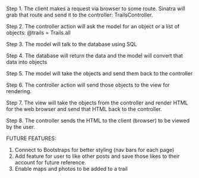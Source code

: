 Step 1. The client makes a request via browser to some route. Sinatra will grab that route and send it to the controller: TrailsController.

Step 2. The controller action will ask the model for an object or a list of objects: @trails = Trails.all

Step 3. The model will talk to the database using SQL

Step 4. The database will return the data and the model will convert that data into objects

Step 5. The model will take the objects and send them back to the controller

Step 6. The controller action will send those objects to the view for rendering.

Step 7. The view will take the objects from the controller and render HTML for the web browser and send that HTML back to the controller.

Step 8. The controller sends the HTML to the client (browser) to be viewed by the user.

FUTURE FEATURES:

1. Connect to Bootstraps for better styling (nav bars for each page)
2. Add feature for user to like other posts and save those likes to their account for future reference.
3. Enable maps and photos to be added to a trail 
